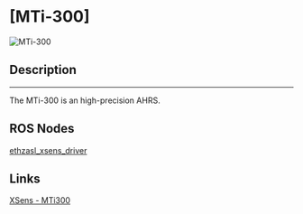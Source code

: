 # [MTi-300] 

![MTi-300](http://shop.xsens.com/SiteFiles/temp/92dec65752ff90fc867f76c51bb4b817-800x800.png)

## Description
--- 

The MTi-300 is an high-precision AHRS.

## ROS Nodes

[ethzasl_xsens_driver](https://github.com/ethz-asl/ethzasl_xsens_driver)

## Links

[XSens - MTi300](http://shop.xsens.com/shop/mti-100-series/mti-300-ahrs/mti-300-ahrs-2a5g4-dk)
